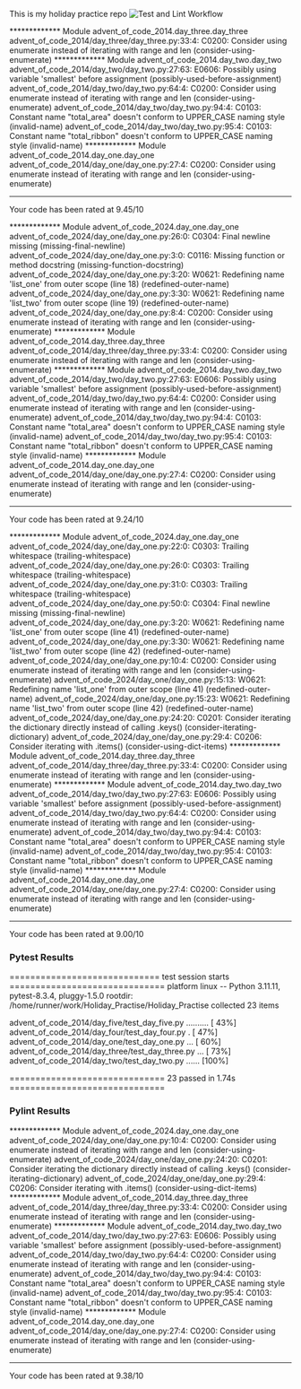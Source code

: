 This is my holiday practice repo
![Test and Lint Workflow](https://github.com/Candice-Bennett/Holiday_Practise/actions/workflows/pytest-pylint.yml/badge.svg)

************* Module advent_of_code_2014.day_three.day_three
advent_of_code_2014/day_three/day_three.py:33:4: C0200: Consider using enumerate instead of iterating with range and len (consider-using-enumerate)
************* Module advent_of_code_2014.day_two.day_two
advent_of_code_2014/day_two/day_two.py:27:63: E0606: Possibly using variable 'smallest' before assignment (possibly-used-before-assignment)
advent_of_code_2014/day_two/day_two.py:64:4: C0200: Consider using enumerate instead of iterating with range and len (consider-using-enumerate)
advent_of_code_2014/day_two/day_two.py:94:4: C0103: Constant name "total_area" doesn't conform to UPPER_CASE naming style (invalid-name)
advent_of_code_2014/day_two/day_two.py:95:4: C0103: Constant name "total_ribbon" doesn't conform to UPPER_CASE naming style (invalid-name)
************* Module advent_of_code_2014.day_one.day_one
advent_of_code_2014/day_one/day_one.py:27:4: C0200: Consider using enumerate instead of iterating with range and len (consider-using-enumerate)

-----------------------------------
Your code has been rated at 9.45/10

************* Module advent_of_code_2024.day_one.day_one
advent_of_code_2024/day_one/day_one.py:26:0: C0304: Final newline missing (missing-final-newline)
advent_of_code_2024/day_one/day_one.py:3:0: C0116: Missing function or method docstring (missing-function-docstring)
advent_of_code_2024/day_one/day_one.py:3:20: W0621: Redefining name 'list_one' from outer scope (line 18) (redefined-outer-name)
advent_of_code_2024/day_one/day_one.py:3:30: W0621: Redefining name 'list_two' from outer scope (line 19) (redefined-outer-name)
advent_of_code_2024/day_one/day_one.py:8:4: C0200: Consider using enumerate instead of iterating with range and len (consider-using-enumerate)
************* Module advent_of_code_2014.day_three.day_three
advent_of_code_2014/day_three/day_three.py:33:4: C0200: Consider using enumerate instead of iterating with range and len (consider-using-enumerate)
************* Module advent_of_code_2014.day_two.day_two
advent_of_code_2014/day_two/day_two.py:27:63: E0606: Possibly using variable 'smallest' before assignment (possibly-used-before-assignment)
advent_of_code_2014/day_two/day_two.py:64:4: C0200: Consider using enumerate instead of iterating with range and len (consider-using-enumerate)
advent_of_code_2014/day_two/day_two.py:94:4: C0103: Constant name "total_area" doesn't conform to UPPER_CASE naming style (invalid-name)
advent_of_code_2014/day_two/day_two.py:95:4: C0103: Constant name "total_ribbon" doesn't conform to UPPER_CASE naming style (invalid-name)
************* Module advent_of_code_2014.day_one.day_one
advent_of_code_2014/day_one/day_one.py:27:4: C0200: Consider using enumerate instead of iterating with range and len (consider-using-enumerate)

-----------------------------------
Your code has been rated at 9.24/10

************* Module advent_of_code_2024.day_one.day_one
advent_of_code_2024/day_one/day_one.py:22:0: C0303: Trailing whitespace (trailing-whitespace)
advent_of_code_2024/day_one/day_one.py:26:0: C0303: Trailing whitespace (trailing-whitespace)
advent_of_code_2024/day_one/day_one.py:31:0: C0303: Trailing whitespace (trailing-whitespace)
advent_of_code_2024/day_one/day_one.py:50:0: C0304: Final newline missing (missing-final-newline)
advent_of_code_2024/day_one/day_one.py:3:20: W0621: Redefining name 'list_one' from outer scope (line 41) (redefined-outer-name)
advent_of_code_2024/day_one/day_one.py:3:30: W0621: Redefining name 'list_two' from outer scope (line 42) (redefined-outer-name)
advent_of_code_2024/day_one/day_one.py:10:4: C0200: Consider using enumerate instead of iterating with range and len (consider-using-enumerate)
advent_of_code_2024/day_one/day_one.py:15:13: W0621: Redefining name 'list_one' from outer scope (line 41) (redefined-outer-name)
advent_of_code_2024/day_one/day_one.py:15:23: W0621: Redefining name 'list_two' from outer scope (line 42) (redefined-outer-name)
advent_of_code_2024/day_one/day_one.py:24:20: C0201: Consider iterating the dictionary directly instead of calling .keys() (consider-iterating-dictionary)
advent_of_code_2024/day_one/day_one.py:29:4: C0206: Consider iterating with .items() (consider-using-dict-items)
************* Module advent_of_code_2014.day_three.day_three
advent_of_code_2014/day_three/day_three.py:33:4: C0200: Consider using enumerate instead of iterating with range and len (consider-using-enumerate)
************* Module advent_of_code_2014.day_two.day_two
advent_of_code_2014/day_two/day_two.py:27:63: E0606: Possibly using variable 'smallest' before assignment (possibly-used-before-assignment)
advent_of_code_2014/day_two/day_two.py:64:4: C0200: Consider using enumerate instead of iterating with range and len (consider-using-enumerate)
advent_of_code_2014/day_two/day_two.py:94:4: C0103: Constant name "total_area" doesn't conform to UPPER_CASE naming style (invalid-name)
advent_of_code_2014/day_two/day_two.py:95:4: C0103: Constant name "total_ribbon" doesn't conform to UPPER_CASE naming style (invalid-name)
************* Module advent_of_code_2014.day_one.day_one
advent_of_code_2014/day_one/day_one.py:27:4: C0200: Consider using enumerate instead of iterating with range and len (consider-using-enumerate)

-----------------------------------
Your code has been rated at 9.00/10

### Pytest Results
============================= test session starts ==============================
platform linux -- Python 3.11.11, pytest-8.3.4, pluggy-1.5.0
rootdir: /home/runner/work/Holiday_Practise/Holiday_Practise
collected 23 items

advent_of_code_2014/day_five/test_day_five.py ..........                 [ 43%]
advent_of_code_2014/day_four/test_day_four.py .                          [ 47%]
advent_of_code_2014/day_one/test_day_one.py ...                          [ 60%]
advent_of_code_2014/day_three/test_day_three.py ...                      [ 73%]
advent_of_code_2014/day_two/test_day_two.py ......                       [100%]

============================== 23 passed in 1.74s ==============================
### Pylint Results
************* Module advent_of_code_2024.day_one.day_one
advent_of_code_2024/day_one/day_one.py:10:4: C0200: Consider using enumerate instead of iterating with range and len (consider-using-enumerate)
advent_of_code_2024/day_one/day_one.py:24:20: C0201: Consider iterating the dictionary directly instead of calling .keys() (consider-iterating-dictionary)
advent_of_code_2024/day_one/day_one.py:29:4: C0206: Consider iterating with .items() (consider-using-dict-items)
************* Module advent_of_code_2014.day_three.day_three
advent_of_code_2014/day_three/day_three.py:33:4: C0200: Consider using enumerate instead of iterating with range and len (consider-using-enumerate)
************* Module advent_of_code_2014.day_two.day_two
advent_of_code_2014/day_two/day_two.py:27:63: E0606: Possibly using variable 'smallest' before assignment (possibly-used-before-assignment)
advent_of_code_2014/day_two/day_two.py:64:4: C0200: Consider using enumerate instead of iterating with range and len (consider-using-enumerate)
advent_of_code_2014/day_two/day_two.py:94:4: C0103: Constant name "total_area" doesn't conform to UPPER_CASE naming style (invalid-name)
advent_of_code_2014/day_two/day_two.py:95:4: C0103: Constant name "total_ribbon" doesn't conform to UPPER_CASE naming style (invalid-name)
************* Module advent_of_code_2014.day_one.day_one
advent_of_code_2014/day_one/day_one.py:27:4: C0200: Consider using enumerate instead of iterating with range and len (consider-using-enumerate)

-----------------------------------
Your code has been rated at 9.38/10

